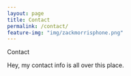 ```yaml
---
layout: page
title: Contact
permalink: /contact/
feature-img: "img/zackmorrisphone.png"
---
```


Contact

Hey, my contact info is all over this place.